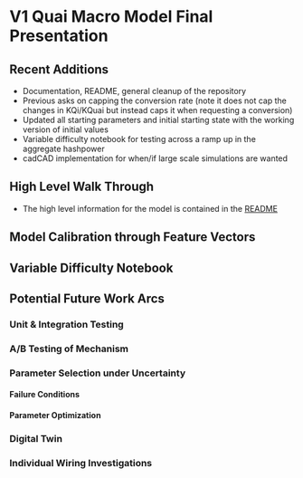 # V1 Quai Macro Model Final Presentation

## Recent Additions

- Documentation, README, general cleanup of the repository
- Previous asks on capping the conversion rate (note it does not cap the changes in KQi/KQuai but instead caps it when requesting a conversion)
- Updated all starting parameters and initial starting state with the working version of initial values
- Variable difficulty notebook for testing across a ramp up in the aggregate hashpower
- cadCAD implementation for when/if large scale simulations are wanted

## High Level Walk Through

- The high level information for the model is contained in the [README](https://github.com/BlockScience/Quai-Macro-Model/blob/main/README.md)

## Model Calibration through Feature Vectors

## Variable Difficulty Notebook

## Potential Future Work Arcs

### Unit & Integration Testing

### A/B Testing of Mechanism

### Parameter Selection under Uncertainty

#### Failure Conditions

#### Parameter Optimization

### Digital Twin

### Individual Wiring Investigations